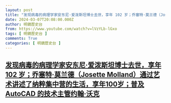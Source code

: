 ```yaml
---
layout: post
title: "发现病毒的病理学家安东尼·爱泼斯坦博士去世，享年 102 岁；乔塞特·莫兰德（Josette Molland）通过艺术讲述了纳粹集中营的生活，享年100岁；普及 AutoCAD 的技术主管约翰·沃克"
date: 2024-03-07T20:08:00.000Z
author: 明鏡歷史台
from: https://www.youtube.com/watch?v=lVzYLb-lGxo
tags: [ 明鏡歷史台 ]
comments: True
categories: [ 明鏡歷史台 ]
---
```

<!--1709842080000-->
[发现病毒的病理学家安东尼·爱泼斯坦博士去世，享年 102 岁；乔塞特·莫兰德（Josette Molland）通过艺术讲述了纳粹集中营的生活，享年100岁；普及 AutoCAD 的技术主管约翰·沃克](https://www.youtube.com/watch?v=lVzYLb-lGxo)
------

<div>

</div>
